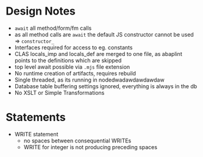  # Design Notes

* `await` all method/form/fm calls
* as all method calls are `await` the default JS constructor cannot be used => `constructor_`
* Interfaces required for access to eg. constants
* CLAS locals_imp and locals_def are merged to one file, as abaplint points to the definitions which are skipped
* top level await possible via `.mjs` file extension
* No runtime creation of artifacts, requires rebuild
* Single threaded, as its running in nodedwadawdawdawdaw
* Database table buffering settings ignored, everything is always in the db
* No XSLT or Simple Transformations

# Statements

* WRITE statement
  * no spaces between consequential WRITEs
  * WRITE for integer is not producing preceding spaces

